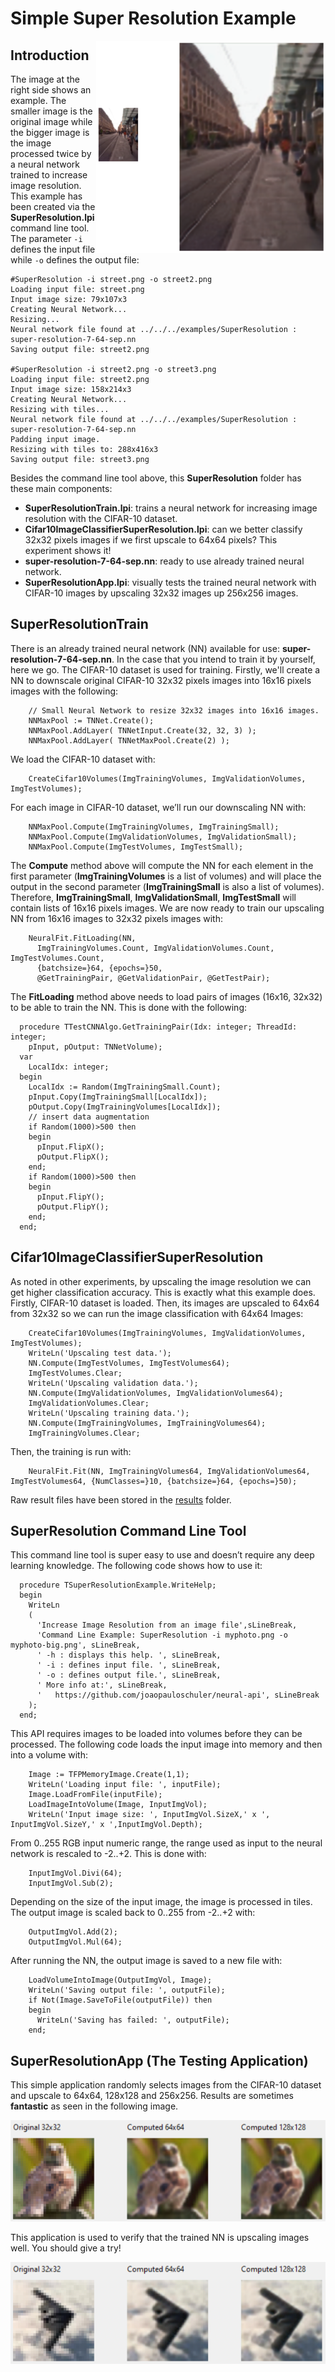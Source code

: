 # Simple Super Resolution Example
<img align="right" src="results/street_result.png"></img>
## Introduction
The image at the right side shows an example. The smaller image is the original image while the bigger image is the image processed twice by a neural network trained to increase image resolution.
This example has been created via the **SuperResolution.lpi** command line tool. The parameter `-i` defines the input file while `-o` defines the output file:

```
#SuperResolution -i street.png -o street2.png
Loading input file: street.png
Input image size: 79x107x3
Creating Neural Network...
Resizing...
Neural network file found at ../../../examples/SuperResolution : super-resolution-7-64-sep.nn
Saving output file: street2.png

#SuperResolution -i street2.png -o street3.png
Loading input file: street2.png
Input image size: 158x214x3
Creating Neural Network...
Resizing with tiles...
Neural network file found at ../../../examples/SuperResolution : super-resolution-7-64-sep.nn
Padding input image.
Resizing with tiles to: 288x416x3
Saving output file: street3.png
```
Besides the command line tool above, this **SuperResolution** folder has these main components:
* **SuperResolutionTrain.lpi**: trains a neural network for increasing image resolution with the CIFAR-10 dataset.
* **Cifar10ImageClassifierSuperResolution.lpi**: can we better classify 32x32 pixels images if we first upscale to 64x64 pixels? This experiment shows it!
* **super-resolution-7-64-sep.nn**: ready to use already trained neural network.
* **SuperResolutionApp.lpi**: visually tests the trained neural network with CIFAR-10 images by upscaling 32x32 images up 256x256 images.

## SuperResolutionTrain
There is an already trained neural network (NN) available for use: **super-resolution-7-64-sep.nn**. In the case that you intend to train it by yourself, here we go.
The CIFAR-10 dataset is used for training. Firstly, we'll create a NN to downscale original CIFAR-10 32x32 pixels images into 16x16 pixels images with the following:
```
    // Small Neural Network to resize 32x32 images into 16x16 images.
    NNMaxPool := TNNet.Create();
    NNMaxPool.AddLayer( TNNetInput.Create(32, 32, 3) );
    NNMaxPool.AddLayer( TNNetMaxPool.Create(2) );
```
We load the CIFAR-10 dataset with:
```
    CreateCifar10Volumes(ImgTrainingVolumes, ImgValidationVolumes, ImgTestVolumes);
```
For each image in CIFAR-10 dataset, we’ll run our downscaling NN with:
```
    NNMaxPool.Compute(ImgTrainingVolumes, ImgTrainingSmall);
    NNMaxPool.Compute(ImgValidationVolumes, ImgValidationSmall);
    NNMaxPool.Compute(ImgTestVolumes, ImgTestSmall); 
```
The **Compute** method above will compute the NN for each element in the first parameter (**ImgTrainingVolumes** is a list of volumes) and will place the output in the second parameter (**ImgTrainingSmall** is also a list of volumes). Therefore, **ImgTrainingSmall**, **ImgValidationSmall**, **ImgTestSmall** will contain lists of 16x16 pixels images.
We are now ready to train our upscaling NN from 16x16 images to 32x32 pixels images with:
```
    NeuralFit.FitLoading(NN,
      ImgTrainingVolumes.Count, ImgValidationVolumes.Count, ImgTestVolumes.Count,
      {batchsize=}64, {epochs=}50,
      @GetTrainingPair, @GetValidationPair, @GetTestPair); 
```
The **FitLoading** method above needs to load pairs of images (16x16, 32x32) to be able to train the NN. This is done with the following:
```
  procedure TTestCNNAlgo.GetTrainingPair(Idx: integer; ThreadId: integer;
    pInput, pOutput: TNNetVolume);
  var
    LocalIdx: integer;
  begin
    LocalIdx := Random(ImgTrainingSmall.Count);
    pInput.Copy(ImgTrainingSmall[LocalIdx]);
    pOutput.Copy(ImgTrainingVolumes[LocalIdx]);
    // insert data augmentation
    if Random(1000)>500 then
    begin
      pInput.FlipX();
      pOutput.FlipX();
    end;
    if Random(1000)>500 then
    begin
      pInput.FlipY();
      pOutput.FlipY();
    end;
  end;
```
## Cifar10ImageClassifierSuperResolution
As noted in other experiments, by upscaling the image resolution we can get higher classification accuracy. This is exactly what this example does. Firstly, CIFAR-10 dataset is loaded. Then, its images are upscaled to 64x64 from 32x32 so we can run the image classification with 64x64 Images:
```
    CreateCifar10Volumes(ImgTrainingVolumes, ImgValidationVolumes, ImgTestVolumes);
    WriteLn('Upscaling test data.');
    NN.Compute(ImgTestVolumes, ImgTestVolumes64);
    ImgTestVolumes.Clear;
    WriteLn('Upscaling validation data.');
    NN.Compute(ImgValidationVolumes, ImgValidationVolumes64);
    ImgValidationVolumes.Clear;
    WriteLn('Upscaling training data.');
    NN.Compute(ImgTrainingVolumes, ImgTrainingVolumes64);
    ImgTrainingVolumes.Clear;
```
Then, the training is run with:
```
    NeuralFit.Fit(NN, ImgTrainingVolumes64, ImgValidationVolumes64, ImgTestVolumes64, {NumClasses=}10, {batchsize=}64, {epochs=}50);
```
Raw result files have been stored in the [results](https://github.com/joaopauloschuler/neural-api/tree/master/examples/SuperResolution/results) folder.
## SuperResolution Command Line Tool
This command line tool is super easy to use and doesn’t require any deep learning knowledge. The following code shows how to use it:
```
  procedure TSuperResolutionExample.WriteHelp;
  begin
    WriteLn
    (
      'Increase Image Resolution from an image file',sLineBreak,
      'Command Line Example: SuperResolution -i myphoto.png -o myphoto-big.png', sLineBreak,
      ' -h : displays this help. ', sLineBreak,
      ' -i : defines input file. ', sLineBreak,
      ' -o : defines output file.', sLineBreak,
      ' More info at:', sLineBreak,
      '   https://github.com/joaopauloschuler/neural-api', sLineBreak
    );
  end;
```
This API requires images to be loaded into volumes before they can be processed. The following code loads the input image into memory and then into a volume with:
```
    Image := TFPMemoryImage.Create(1,1);
    WriteLn('Loading input file: ', inputFile);
    Image.LoadFromFile(inputFile);
    LoadImageIntoVolume(Image, InputImgVol);
    WriteLn('Input image size: ', InputImgVol.SizeX,' x ', InputImgVol.SizeY,' x ',InputImgVol.Depth);
```
From 0..255 RGB input numeric range, the range used as input to the neural network is rescaled to -2..+2. This is done with:
```
    InputImgVol.Divi(64);
    InputImgVol.Sub(2);
```
Depending on the size of the input image, the image is processed in tiles. The output image is scaled back to 0..255 from -2..+2 with:
```
    OutputImgVol.Add(2);
    OutputImgVol.Mul(64);
```
After running the NN, the output image is saved to a new file with:
```
    LoadVolumeIntoImage(OutputImgVol, Image);
    WriteLn('Saving output file: ', outputFile);
    if Not(Image.SaveToFile(outputFile)) then
    begin
      WriteLn('Saving has failed: ', outputFile);
    end;
```
## SuperResolutionApp (The Testing Application)
This simple application randomly selects images from the CIFAR-10 dataset and upscale to 64x64, 128x128 and 256x256. Results are sometimes **fantastic** as seen in the following image.
<p>
  <img src="results/bird.png"> </img>
</p>
This application is used to verify that the trained NN is upscaling images well. You should give a try!

<p>
  <img src="results/stealth.png"> </img>
</p>
